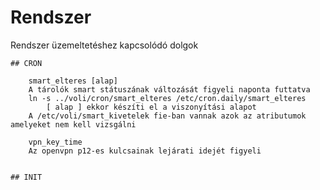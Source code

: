 # Rendszer
Rendszer üzemeltetéshez kapcsolódó dolgok

    ## CRON

	    smart_elteres [alap]
		A tárolók smart státuszának változását figyeli naponta futtatva
		ln -s ../voli/cron/smart_elteres /etc/cron.daily/smart_elteres
		    [ alap ] ekkor készíti el a viszonyítási alapot
		A /etc/voli/smart_kivetelek fie-ban vannak azok az atributumok amelyeket nem kell vizsgálni

	    vpn_key_time
		Az openvpn p12-es kulcsainak lejárati idejét figyeli


    ## INIT
